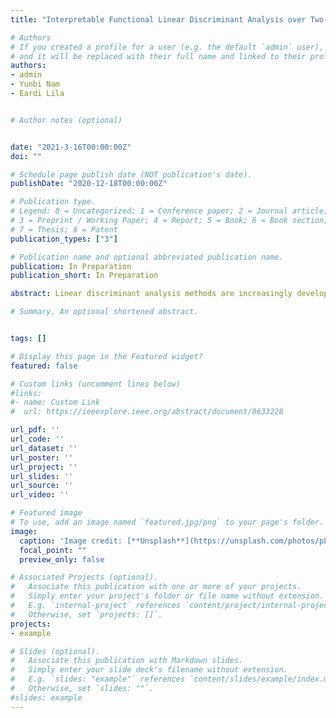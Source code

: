 ```yaml
---
title: "Interpretable Functional Linear Discriminant Analysis over Two-Dimensional Manifolds"

# Authors
# If you created a profile for a user (e.g. the default `admin` user), write the username (folder name) here 
# and it will be replaced with their full name and linked to their profile.
authors:
- admin
- Yunbi Nam
- Eardi Lila


# Author notes (optional)


date: "2021-3-16T00:00:00Z"
doi: ""

# Schedule page publish date (NOT publication's date).
publishDate: "2020-12-18T00:00:00Z"

# Publication type.
# Legend: 0 = Uncategorized; 1 = Conference paper; 2 = Journal article;
# 3 = Preprint / Working Paper; 4 = Report; 5 = Book; 6 = Book section;
# 7 = Thesis; 8 = Patent
publication_types: ["3"]

# Publication name and optional abbreviated publication name.
publication: In Preparation
publication_short: In Preparation

abstract: Linear discriminant analysis methods are increasingly developed and used for classification tasks. However, many existing algorithms cannot incorporate complex information about the structure of the data into the model, especially for neuroimaging. In this paper, we introduce a novel Functional Linear Discriminant Analysis to deal with functional data located over a two dimensional manifold. To involve roughness in the model, we introduce the Laplace–Beltrami penalty coherent with the geodesic distance over the manifold and generalize this surface-constrained penalty from the previous regression setting to this classification approach. The model can be used for functional samples evaluated in different grids of points and applied for any manifold topology. We use finite element analysis to approximate the manifold and propose an iterative optimization algorithm to estimate the solution. We test our algorithm on simulated data sets where the shape is a brainstem template and compare it with the pre-smoothing approach. The results demonstrate that our method can be effective when we have functional data from topological manifolds.

# Summary. An optional shortened abstract.


tags: []

# Display this page in the Featured widget?
featured: false

# Custom links (uncomment lines below)
#links:
#- name: Custom Link
#  url: https://ieeexplore.ieee.org/abstract/document/8633228

url_pdf: ''
url_code: ''
url_dataset: ''
url_poster: ''
url_project: ''
url_slides: ''
url_source: ''
url_video: ''

# Featured image
# To use, add an image named `featured.jpg/png` to your page's folder. 
image:
  caption: 'Image credit: [**Unsplash**](https://unsplash.com/photos/pLCdAaMFLTE)'
  focal_point: ""
  preview_only: false

# Associated Projects (optional).
#   Associate this publication with one or more of your projects.
#   Simply enter your project's folder or file name without extension.
#   E.g. `internal-project` references `content/project/internal-project/index.md`.
#   Otherwise, set `projects: []`.
projects:
- example

# Slides (optional).
#   Associate this publication with Markdown slides.
#   Simply enter your slide deck's filename without extension.
#   E.g. `slides: "example"` references `content/slides/example/index.md`.
#   Otherwise, set `slides: ""`.
#slides: example
---
```


